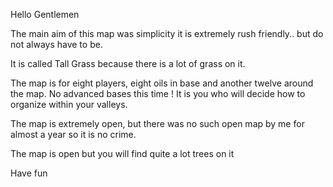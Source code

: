 Hello Gentlemen  

The main aim of this map was simplicity  it is extremely rush friendly.. but do not always have to be.

It is called Tall Grass because there is a lot of grass on it.

The map is for eight players, eight oils in base and another twelve around the map. No advanced bases this time ! It is you who will decide how to organize within your valleys.

The map is extremely open, but there was no such open map by me for almost a year so it is no crime.

The map is open but you will find quite a lot trees on it  

Have fun  
